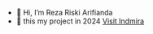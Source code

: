 - 👋 Hi, I’m Reza Riski Arifianda
- 👀 this my project in 2024 [Visit Indmira](https://indmira.com) 

<!---
rezarizki2098/rezarizki2098 is a ✨ special ✨ repository because its `README.md` (this file) appears on your GitHub profile.
You can click the Preview link to take a look at your changes.
--->
